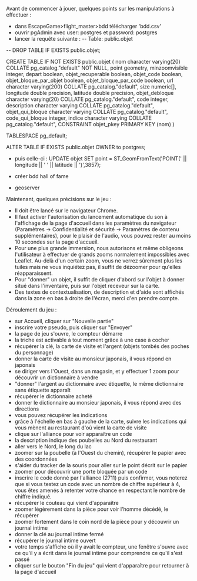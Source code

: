 Avant de commencer à jouer, quelques points sur les manipulations à effectuer :
- dans EscapeGame>flight_master>bdd télécharger 'bdd.csv'
- ouvrir pgAdmin avec user: postgres et password: postgres
- lancer la requête suivante :
  -- Table: public.objet

-- DROP TABLE IF EXISTS public.objet;

CREATE TABLE IF NOT EXISTS public.objet
(
    nom character varying(20) COLLATE pg_catalog."default" NOT NULL,
    point geometry,
    minzoomvisible integer,
    depart boolean,
    objet_recuperable boolean,
    objet_code boolean,
    objet_bloque_par_objet boolean,
    objet_bloque_par_code boolean,
    url character varying(200) COLLATE pg_catalog."default",
    size numeric[],
    longitude double precision,
    latitude double precision,
    objet_debloque character varying(20) COLLATE pg_catalog."default",
    code integer,
    description character varying COLLATE pg_catalog."default",
    objet_qui_bloque character varying COLLATE pg_catalog."default",
    code_qui_bloque integer,
    indice character varying COLLATE pg_catalog."default",
    CONSTRAINT objet_pkey PRIMARY KEY (nom)
)

TABLESPACE pg_default;

ALTER TABLE IF EXISTS public.objet
    OWNER to postgres;
    
- puis celle-ci :
  UPDATE objet
SET point = ST_GeomFromText('POINT(' || longitude || ' ' || latitude || ')',3857);

- créer bdd hall of fame

- geoserver

Maintenant, quelques précisions sur le jeu :

- Il doit être lancé sur le navigateur Chrome.
- Il faut activer l'autorisation du lancement automatique du son à l'affichage de la page d'accueil dans les paramètres du navigateur (Paramètres -> Confidentialité et sécurité -> Paramètres de contenu supplémentaires), pour le plaisir de l'audio, vous pouvez rester au moins 10 secondes sur la page d'accueil.
- Pour une plus grande immersion, nous autorisons et même obligeons l'utilisateur à effectuer de grands zooms normalement impossibles avec Leaflet. Au-delà d'un certain zoom, vous ne verrez sûrement plus les tuiles mais ne vous inquiétez pas, il suffit de dézoomer pour qu'elles réapparaissent.
- Pour "donner" un objet, il suffit de cliquer d'abord sur l'objet à donner situé dans l'inventaire, puis sur l'objet receveur sur la carte.
- Des textes de contextualisation, de description et d'aide sont affichés dans la zone en bas à droite de l'écran, merci d'en prendre compte.

Déroulement du jeu :
- sur Accueil, cliquer sur "Nouvelle partie"
- inscrire votre pseudo, puis cliquer sur "Envoyer"
- la page de jeu s'ouvre, le compteur démarre
- la triche est activable à tout moment grâce à une case à cocher
- récupérer la clé, la carte de visite et l'argent (objets tombés des poches du personnage)
- donner la carte de visite au monsieur japonais, il vous répond en japonais
- se diriger vers l'Ouest, dans un magasin, et y effectuer 1 zoom pour découvrir un dictionnaire à vendre
- "donner" l'argent au dictionnaire avec étiquette, le même dictionnaire sans étiquette apparaît
- récupérer le dictionnaire acheté
- donner le dictionnaire au monsieur japonais, il vous répond avec des directions
- vous pouvez récupérer les indications
- grâce à l'échelle en bas à gauche de la carte, suivre les indications qui vous mènent au restaurant d'où vient la carte de visite
- clique sur l'alliance pour voir apparaître un code
- la description indique des poubelles au Nord du restaurant
- aller vers le Nord, le long du lac
- zoomer sur la poubelle (à l'Ouest du chemin), récupérer le papier avec des coordonnées
- s'aider du tracker de la souris pour aller sur le point décrit sur le papier
- zoomer pour découvrir une porte bloquée par un code
- inscrire le code donné par l'alliance (2711) puis confirmer, vous noterez que si vous testez un code avec un nombre de chiffre supérieur à 4, vous êtes amenés à retenter votre chance en respectant le nombre de chiffre indiqué.
- récupérer le couteau qui vient d'apparaître
- zoomer légèrement dans la pièce pour voir l'homme décédé, le récupérer
- zoomer fortement dans le coin nord de la pièce pour y découvrir un journal intime
- donner la clé au journal intime fermé
- récupérer le journal intime ouvert
- votre temps s'affiche où il y avait le compteur, une fenêtre s'ouvre avec ce qu'il y a écrit dans le journal intime pour comprendre ce qu'il s'est passé
- cliquer sur le bouton "Fin du jeu" qui vient d'apparaître pour retourner à la page d'accueil
